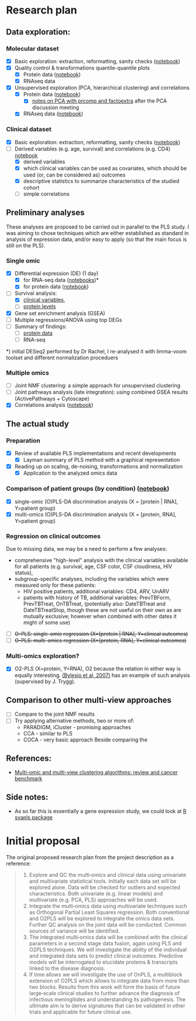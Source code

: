 # Research plan

## Data exploration:

### Molecular dataset
- [x] Basic exploration: extraction, reformatting, sanity checks ([notebook](exploration/Molecular_data_extraction.ipynb))
- [x] Quality control & transformations quantile-quantile plots
  - [x] Protein data ([notebook](exploration/Protein_data_QC_and_transforms.ipynb))
  - [x] RNAseq data
- [x] Unsupervised exploration (PCA, hierarchical clustering) and correlations
  - [x] Protein data ([notebook](exploration/protein/Unsupervised_analysis.ipynb))
    - [x] [notes on PCA with prcomp and factoextra](exploration/Notes_on_PCA_with_prcomp_and_factoextra.ipynb) after the PCA discussion meeting
  - [x] RNAseq data ([notebook](exploration/rna/Unsupervised_analysis.ipynb))

### Clinical dataset
- [x] Basic exploration: extraction, reformatting, sanity checks ([notebook](exploration/Clinical_data_first_look.ipynb))
- [ ] Derived variables (e.g. age, survival) and correlations (e.g. CD4) [notebook](analyses/Clinical_data.ipynb)
  - [x] derived variables
  - [x] which clinical variables can be used as covariates, which should be used (or, can be considered as) outcomes
  - [x] descriptive statistics to summarize characteristics of the studied cohort
  - [ ] simple correlations

## Preliminary analyses

These analyses are proposed to be carried out in parallel to the PLS study.
I was aiming to chose techniques which are either established as standard in analysis of expression data, and/or easy to apply (so that the main focus is still on the PLS).

### Single omic
- [x] Differential expression (DE) (1 day)
  - [x] for RNA-seq data ([notebooks](analyses/rnaseq_vs_clinical))*
  - [x] for protein data ([notebook](analyses/protein_vs_clinical/Differential_levels.ipynb))
- [ ] Survival analysis:
  - [x] [clinical variables](analyses/Clinical_survival.ipynb),
  - [ ] [protein levels](analyses/protein_vs_clinical/Survival.ipynb)
- [x] Gene set enrichment analysis (GSEA) 
- [ ] Multiple regressions/ANOVA using top DEGs
- [ ] Summary of findings:
  - [ ] [protein data](analyses/protein_vs_clinical/README.md)
  - [ ] RNA-seq

\*) initial DESeq2 performed by Dr Rachel, I re-analysed it with limma-voom toolset and different normalization proceduers

### Multiple omics
- [ ] Joint NMF clustering: a simple approach for unsupervised clustering
- [ ] Joint pathways analysis (late integration): using combined GSEA results (ActivePathways + Cytoscape)
- [x] Correlations analysis ([notebook](analyses/integration/Correlations.ipynb))

## The actual study

### Preparation
- [x] Review of available PLS implementations and recent developments
  - [x] Layman summary of PLS method with a graphical representation
- [x] Reading up on scaling, de-noising, transformations and normalization
  - [x] Application to the analyzed omics data

### Comparison of patient groups (by condition) ([notebook](https://github.com/krassowski/meningitis-integration/blob/master/analyses/integration/PLS_and_PLS-DA.ipynb))
- [x] single-omic (O)PLS-DA discrimination analysis (X = [protein | RNA], Y=patient group)
- [x] multi-omics (O)PLS-DA discrimination analysis (X = [protein, RNA], Y=patient group)

### Regression on clinical outcomes
Due to missing data, we may be a need to perform a few analyses:
  - comprehensive "high-level" analysis with the clinical variables available for all patients
    (e.g. survival, age, CSF color, CSF cloudiness, HIV status),
  - subgroup-specific analyses, including the variables which were measured only for these patients:
     - HIV positive patients, additional variables: CD4, ARV, UnARV
     - patients with history of TB, additional variables: PrevTBForm, PrevTBTreat, OnTBTreat,
     (potentially also: DateTBTreat and DateTBTreatStop, though these are not useful on their own as are mutually exclusive; however when combined with other dates it might of some use)

- [ ] <s>O-PLS: single-omic regression (X=[protein | RNA], Y=clinical outcomes)</s>
- [ ] <s>O-PLS: multi-omics regression (X=[protein, RNA], Y=clinical outcomes)</s>

### Multi-omics exploration?
- [x] O2-PLS (X=protein, Y=RNA), O2 because the relation in either way is equally interesting.
[(Bylesjo et al, 2007)](https://onlinelibrary.wiley.com/doi/pdf/10.1111/j.1365-313X.2007.03293.x) has an example of such analysis (supervised by J. Trygg).

## Comparison to other multi-view approaches
- [ ] Compare to the joint NMF results
- [ ] Try applying alternative methods, two or more of:
  - PARADIGM, iCluster - promising approaches
  - CCA - similar to PLS
  - COCA - very basic approach
Beside comparing the 

## References:
- [Multi-omic and multi-view clustering algorithms: review and cancer benchmark](https://academic.oup.com/nar/article/46/20/10546/5123392)


## Side notes:
- As so far this is essentially a gene expression study, we could look at [R svapls package](https://bmcbioinformatics.biomedcentral.com/articles/10.1186/1471-2105-14-236)

# Initial proposal

The original proposed research plan from the project description as a reference:

> 1. Explore and QC the multi‐omics and clinical data using univariate and multivariate statistical tools. Initially each data set will be explored alone.
Data will be checked for outliers and expected characteristics. Both univariate (e.g. linear models) and multivariate (e.g. PCA, PLS) approaches will be used.
> 2. Integrate the multi‐omics data using multivariate techniques such as Orthogonal Partial Least Squares regression. Both conventional and O2PLS will
be explored to integrate the omics data sets. Further QC analysis on the joint data will be conducted. Common sources of variance will be identified.
> 3. The integrated multi‐omics data will be combined with the clinical parameters in a second stage data fusion, again using PLS and O2PLS techniques.
We will investigate the ability of the individual and integrated data sets to predict clinical outcomes. Predictive models will be interrogated to elucidate
proteins & transcripts linked to the disease diagnosis.
> 4. If time allows we will investigate the use of OnPLS, a multiblock extension of O2PLS which allows to
integrate data from more than two blocks. Results from this work will form the basis of future large‐scale clinical studies to further advance the diagnosis
of infectious meningitides and understanding its pathogenesis. The ultimate aim is to derive signatures that can be validated in other trials and applicable
for future clinical use.
